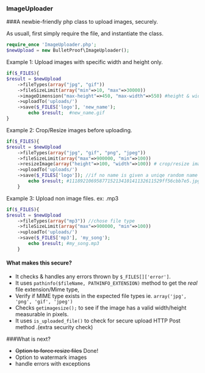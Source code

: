 ### ImageUploader
###A newbie-friendly php class to upload images, securely.

As usuall, first simply require the file, and instantiate the class. 
````php
require_once 'ImageUploader.php';
$newUpload = new BulletProof\ImageUploader();
````
Example 1: Upload images with specific width and height only. 
````php
if($_FILES){
$result = $newUpload
    ->fileTypes(array("jpg", "gif"))  
    ->fileSizeLimit(array("min"=>10, "max"=>30000))  
    ->imageDimension("max-height"=>450, "max-width"=>550) #height & width of file in pixels
    ->uploadTo('uploads/')  
    ->save($_FILES['logo'], 'new_name'); 
        echo $result;  #new_name.gif
}
````
Example 2: Crop/Resize images before uploading. 
````php
if($_FILES){
$result = $newUpload
    ->fileTypes(array("jpg", "gif", "png", "jpeg"))
    ->fileSizeLimit(array("max"=>900000, "min"=>100))
    ->resizeImage(array("height"=>100, "width"=>100)) # crop/resize image to 100x100px
    ->uploadTo('uploads/')
    ->save($_FILES['logo']); //if no name is given a uniqe random name will be generated
        echo $result; #1118921069587715213410141132611529ff56cbb7e5.jpg
    }
````
Example 3: Upload non image files. ex: .mp3
````php
if($_FILES){
$result = $newUpload
    ->fileTypes(array("mp3")) //chose file type 
    ->fileSizeLimit(array("max"=>900000, "min"=>100))
    ->uploadTo('uploads/')
    ->save($_FILES['mp3'], 'my_song');
        echo $result; #my_song.mp3
    }
````

#### What makes this secure?
* It checks & handles any errors thrown by `$_FILES[]['error']`.
* It uses `pathinfo($fileName, PATHINFO_EXTENSION)` method to get the *real* file extension/Mime type,
* Verify if MIME type exists in the expected file types ie. `array('jpg', 'png', 'gif', 'jpeg')`
* Checks `getimagesize();` to see if the image has a valid width/height measurable in pixels.
* It uses `is_uploaded_file()` to check for secure upload HTTP Post method .(extra security check)



###What is next? 
* <del>Option to force resize files</del> Done!
* Option to watermark images
* handle errors with exceptions 
